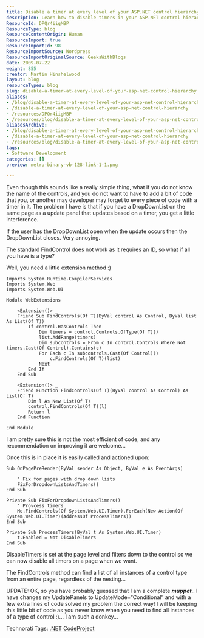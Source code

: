 ```yaml
---
title: Disable a timer at every level of your ASP.NET control hierarchy
description: Learn how to disable timers in your ASP.NET control hierarchy effortlessly. Discover a simple extension method to enhance user experience on your web pages!
ResourceId: DPQr4iigMBP
ResourceType: blog
ResourceContentOrigin: Human
ResourceImport: true
ResourceImportId: 98
ResourceImportSource: Wordpress
ResourceImportOriginalSource: GeeksWithBlogs
date: 2009-07-22
weight: 855
creator: Martin Hinshelwood
layout: blog
resourceTypes: blog
slug: disable-a-timer-at-every-level-of-your-asp-net-control-hierarchy
aliases:
- /blog/disable-a-timer-at-every-level-of-your-asp-net-control-hierarchy
- /disable-a-timer-at-every-level-of-your-asp-net-control-hierarchy
- /resources/DPQr4iigMBP
- /resources/blog/disable-a-timer-at-every-level-of-your-asp-net-control-hierarchy
aliasesArchive:
- /blog/disable-a-timer-at-every-level-of-your-asp-net-control-hierarchy
- /disable-a-timer-at-every-level-of-your-asp-net-control-hierarchy
- /resources/blog/disable-a-timer-at-every-level-of-your-asp-net-control-hierarchy
tags:
- Software Development
categories: []
preview: metro-binary-vb-128-link-1-1.png

---
```

Even though this sounds like a really simple thing, what if you do not know the name of the controls, and you do not want to have to add a bit of code that you, or another may developer may forget to every piece of code with a timer in it. The problem I have is that if you have a DropDownList on the same page as a update panel that updates based on a timer, you get a little interference.

If the user has the DropDownList open when the update occurs then the DropDownList closes. Very annoying.

The standard FindControl does not work as it requires an ID, so what if all you have is a type?

Well, you need a little extension method :)

```
Imports System.Runtime.CompilerServices
Imports System.Web
Imports System.Web.UI

Module WebExtensions

    <Extension()> _
    Friend Sub FindControls(Of T)(ByVal control As Control, ByVal list As List(Of T))
        If control.HasControls Then
            Dim timers = control.Controls.OfType(Of T)()
            list.AddRange(timers)
            Dim subcontrols = From c In control.Controls Where Not timers.Cast(Of Control).Contains(c)
            For Each c In subcontrols.Cast(Of Control)()
                c.FindControls(Of T)(list)
            Next
        End If
    End Sub

    <Extension()> _
    Friend Function FindControls(Of T)(ByVal control As Control) As List(Of T)
        Dim l As New List(Of T)
        control.FindControls(Of T)(l)
        Return l
    End Function

End Module
```

I am pretty sure this is not the most efficient of code, and any recommendation on improving it are welcome…

Once this is in place it is easily called and actioned upon:

```
Sub OnPagePreRender(ByVal sender As Object, ByVal e As EventArgs)

    ' Fix for pages with drop down lists
    FixForDropdownListsAndTimers()
End Sub

Private Sub FixForDropdownListsAndTimers()
    ' Provcess timers
    Me.FindControls(Of System.Web.UI.Timer).ForEach(New Action(Of System.Web.UI.Timer)(AddressOf ProcessTimers))
End Sub

Private Sub ProcessTimers(ByVal t As System.Web.UI.Timer)
    t.Enabled = Not DisableTimers
End Sub
```

DisableTimers is set at the page level and filters down to the control so we can now disable all timers on a page when we want.

The FindControls method can find a list of all instances of a control type from an entire page, regardless of the nesting…

UPDATE: OK, so you have probably guessed that I am a complete **_muppet_**.. I have changes my UpdatePanels to UpdateMode=“Conditional” and with a few extra lines of code solved my problem the correct way! I will be keeping this little bit of code as you never know when you need to find all instances of a type of control :)… I am such a donkey…

Technorati Tags: [.NET](http://technorati.com/tags/.NET) [CodeProject](http://technorati.com/tags/CodeProject)
